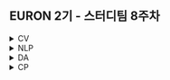 ## EURON 2기 - 스터디팀 8주차
<details>
<summary>CV</summary>
<div markdown="1">     
<br />

| 주차 | 내용             | 발표자                               | 발표자료 |
| ---- | ---------------- | ------------------------------------ | -------- |
| 8    | cs231n 8주차     | 구미진, 최예은                       | [📚]()    |

<br />

## Requirements

❗️Local Environment (Jupyter Notebook) 가 아닌  `Google Colab` 을 이용해주세요. ( 미리 설치하실 것은 따로 없으며, Assignment 절차를 따라주시면 됩니다. )

<img width="848" alt="Screenshot 2021-03-21 at 19 53 57" src="https://user-images.githubusercontent.com/49134038/111903237-9086c680-8a84-11eb-8652-19a7668d106a.png">

<br />


## Assignment

* 지금까지 배운 `Week_1 ~ Week_7` Summary 를 블로그에 정리해서 올려주세요.

* https://cs231n.github.io/assignments2021/assignment2/ 의 `Q2: Batch Normalization (34%)` 을 완료해주세요.

  💥 **Submission**

<br />



## Submission

> 명시된 파일을 구글 드라이브에서 다운받아 해당 `Week_8`  branch에 업로드하신 후 `pull request` 를 진행해주세요.
<br />



1. `BatchNormalization.ipynb` 을 완료하신 후, `.py` 파일로 변환해서 제출해주세요. (모든 cell을 하나의 py 파일에 합쳐주세요)
2. `layers.py` (모든 cell을 하나의 py 파일에 합쳐주세요)
3. `fc_net.py` (모든 cell을 하나의 py 파일에 합쳐주세요)
4. 업로드한 게시글 주소를 text 파일에 적어 업로드해주세요. (블로그가 없으신 분은 만드신 후 게시글 주소를 적어주세요.)

</div>
</details>

<details>
<summary>NLP</summary>
<div markdown="1">       



</div>
</details>


</div>
</details>

<details>
<summary>DA</summary>
<div markdown="1">       




  
</div>
</details>


<details>
<summary>CP</summary>
<div markdown="1">       


### 중간고사 휴식기간 

  
</div>
</details>
